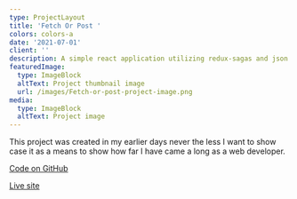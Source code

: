 ```yaml
---
type: ProjectLayout
title: 'Fetch Or Post '
colors: colors-a
date: '2021-07-01'
client: ''
description: A simple react application utilizing redux-sagas and json place holder api
featuredImage:
  type: ImageBlock
  altText: Project thumbnail image
  url: /images/Fetch-or-post-project-image.png
media:
  type: ImageBlock
  altText: Project image
---
```

This project was created in my earlier days never the less I want to show case it as a means to show how far I have came a long as a web developer. 

[Code on GitHub](https://github.com/harrisonJones12/fetch-or-post)

[Live site](https://moonlit-melba-d1357c.netlify.app/)
